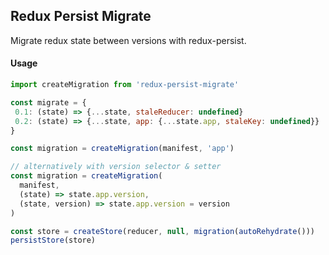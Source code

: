 ## Redux Persist Migrate

Migrate redux state between versions with redux-persist.

#### Usage
```js
import createMigration from 'redux-persist-migrate'

const migrate = {
 0.1: (state) => {...state, staleReducer: undefined}
 0.2: (state) => {...state, app: {...state.app, staleKey: undefined}}
}

const migration = createMigration(manifest, 'app')

// alternatively with version selector & setter
const migration = createMigration(
  manifest,
  (state) => state.app.version,
  (state, version) => state.app.version = version
)

const store = createStore(reducer, null, migration(autoRehydrate()))
persistStore(store)
```
